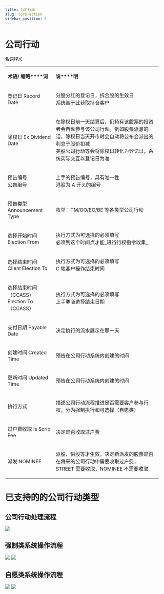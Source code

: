 ```yaml
---
title: 公司行动
slug: corp-action
sidebar_position: 6
---
```



# 公司行动

名词释义

<table>
<colgroup>
<col width="203"/>
<col width="719"/>
</colgroup>
<tbody>
<tr>
<td><p><strong>术语</strong><strong>/ 缩略****词</strong></p></td><td><p><strong>说****明</strong></p></td></tr>
<tr>
<td><p>登记日 Record Date</p></td><td><p>分股分红的登记日，拆合股的生效日<br/>系统基于此获取持仓客户</p></td></tr>
<tr>
<td><p>除权日 Ex Dividend Date</p></td><td><p>在除权日前一天结算后，仍持有该股票的投资者会自动参与该公司行动。例如股票派息的话，除权日当天开市时会自动将公布会派出的利息于股价扣减<br/>美股公司行动等会将除权日转化为登记日，系统实际交互以登记日为准</p></td></tr>
<tr>
<td><p>预告编号<br/>公告编号</p></td><td><p>上手的预告编号，具有唯一性<br/>港股为 A 开头的编号</p></td></tr>
<tr>
<td><p>预告类型 Announcement Type</p></td><td><p>枚举：TM/OO/EO/BE 等各类型公司行动</p></td></tr>
<tr>
<td><p>选择开始时间 Election From</p></td><td><p>执行方式为可选择的必须填写<br/>必须到这个时间点才能_进行行权指令收集_</p></td></tr>
<tr>
<td><p>选择结束时间 Client Election To</p></td><td><p>执行方式为可选择的必须填写<br/>C 端客户操作结束时间</p></td></tr>
<tr>
<td><p>选择结束时间（CCASS）Election To（CCASS）</p></td><td><p>执行方式为可选择的必须填写<br/>上手券商选择结束日期</p></td></tr>
<tr>
<td><p>支付日期 Payable Date</p></td><td><p>决定执行的流水展示在那一天</p></td></tr>
<tr>
<td><p>创建时间 Created Time</p></td><td><p>预告在公司行动系统内创建的时间</p></td></tr>
<tr>
<td><p>更新时间 Updated Time</p></td><td><p>预告在公司行动系统内创建的时间</p></td></tr>
<tr>
<td><p>执行方式</p></td><td><p>描述公司行动流程推进是否需要客户参与行权，分为强制执行和可选择（自愿类）</p></td></tr>
<tr>
<td><p>过户费收取 Is Scrip Fee</p></td><td><p>决定是否收取过户费</p></td></tr>
<tr>
<td><p>派发 NOMINEE</p></td><td><p>派股、供股等才生效，决定新派发的股票是否在将来的公司行动中需要收取过户费，STREET 需要收取，NOMINEE 不需要收取</p></td></tr>
</tbody>
</table>

# **已支持的的公司行****动类****型**

## **公司行****动处****理流程**

<img src="/assets/Ibsxbbh4AobkkLxH8GZcQErwnzd.png"/>

## 强制类**系统操作流程**

<img src="/assets/QQRKbnZGGo0fhwxCdsXcL4etn5e.png"/>

<img src="/assets/RSEQbp0w6oOQRwxuG0rcQMstnVg.png"/>

## **自****愿类****系统操作流程**

<img src="/assets/DbAlbxrhnoWMcaxo0uXcJemcnDe.png"/>

<img src="/assets/ZUG0btr2ooW5TWxmLhLcL1oln5c.png"/>

